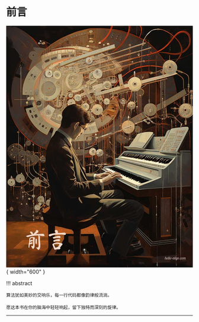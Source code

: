 # 前言

<div class="center-table" markdown>

![前言](../assets/covers/chapter_preface.jpg){ width="600" }

</div>

!!! abstract

    算法犹如美妙的交响乐，每一行代码都像韵律般流淌。
    
    愿这本书在你的脑海中轻轻响起，留下独特而深刻的旋律。



-----------------------------------------------------------------

